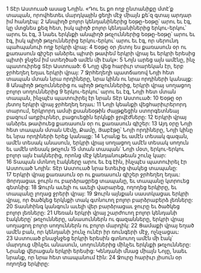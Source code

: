 1 Տէր Աստուած ասաց Նոյին. «Դու եւ քո ողջ ընտանիքը մտէ՛ք տապան, որովհետեւ մարդկային ցեղի մէջ միայն քե՛զ գտայ արդար իմ հանդէպ: 2 Անպիղծ բոլոր կենդանիներից եօթը-եօթը՝ արու եւ էգ, կը մտցնես քեզ հետ, իսկ պիղծ բոլոր կենդանիներից երկու-երկու՝ արու եւ էգ, 3 նաեւ երկնքի անպիղծ թռչուններից եօթը-եօթը՝ արու եւ էգ, իսկ պիղծ թռչուններից երկու-երկու՝ արու եւ էգ, որ սերունդ պահպանուի ողջ երկրի վրայ: 4 Եօթը օր յետոյ ես քառասուն օր ու քառասուն գիշեր անձրեւ պիտի թափեմ երկրի վրայ եւ երկրի երեսից պիտի ջնջեմ իմ ստեղծած ամէն մի էակ»: 5 Նոյն արեց այն ամէնը, ինչ պատուիրեց Տէր Աստուած: 6 Նոյը վեց հարիւր տարեկան էր, երբ ջրհեղեղ եղաւ երկրի վրայ: 7 Ջրհեղեղի պատճառով Նոյի հետ տապան մտան նրա որդիները, նրա կինն ու նրա որդիների կանայք: 8 Անպիղծ թռչուններից ու պիղծ թռչուններից, երկրի վրայ սողացող բոլոր սողուններից 9 երկու-երկու՝ արու եւ էգ, Նոյի հետ մտան տապան, ինչպէս պատուիրել էր նրան Տէր Աստուած: 10 Եօթը օր յետոյ երկրի վրայ ջրհեղեղ եղաւ: 11 Նոյի կեանքի վեցհարիւրերորդ տարում, երկրորդ ամսի քսանեօթին ժայթքեցին ստորգետնեայ բազում աղբիւրներ, բացուեցին երկնքի ջրվէժները: 12 Երկրի վրայ անձրեւ թափուեց քառասուն օր ու քառասուն գիշեր: 13 Այդ օրը Նոյի հետ տապան մտան Սէմը, Քամը, Յաբէթը՝ Նոյի որդիները, Նոյի կինը եւ նրա որդիների երեք կանայք: 14 Նրանք եւ ամէն տեսակ գազան, ամէն տեսակ անասուն, երկրի վրայ սողացող ամէն տեսակ սողուն եւ ամէն տեսակ թռչուն 15 մտան տապան՝ Նոյի մօտ, երկու-երկու բոլոր այն էակներից, որոնց մէջ կենդանութեան շունչ կար: 16 Տապան մտնող էակները արու եւ էգ էին, ինչպէս պատուիրել էր Աստուած Նոյին: Տէր Աստուած նրա ետեւից փակեց տապանը: 17 Երկրի վրայ քառասուն օր ու քառասուն գիշեր ջրհեղեղ եղաւ: Յորդացաւ ջուրն ու բարձրացրեց տապանը, եւ տապանը կտրուեց գետնից: 18 Ջուրն աւելի ու աւելի վարարեց, ողողեց երկիրը, եւ տապանը լողաց ջրերի վրայ: 19 Ջուրն այնքան սաստկացաւ երկրի վրայ, որ ծածկեց երկնքի տակ գտնուող բոլոր բարձրաբերձ լեռները: 20 Տասնհինգ կանգուն աւելի վեր բարձրացաւ ջուրը եւ ծածկեց բոլոր լեռները: 21 Մեռան երկրի վրայ շարժուող բոլոր կենդանի էակները՝ թռչունները, անասուններն ու գազանները, երկրի վրայ սողացող բոլոր սողուններն ու բոլոր մարդիկ: 22 Ցամաքի վրայ եղած ամէն բան, որ կենդանի շունչ ունէր իր ռունգերի մէջ, ոչնչացաւ: 23 Աստուած բնաջնջեց երկրի երեսին գտնուող ամէն մի էակ՝ մարդուց մինչեւ անասուն, սողուններից մինչեւ երկնքի թռչունները: Նրանք վերացան երկրի երեսից: Կենդանի մնաց միայն Նոյը, նաեւ նրանք, որ նրա հետ տապանում էին: 24 Ջուրը հարիւր յիսուն օր ողողեց երկիրը:
